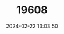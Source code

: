 ---
title: "19608"
category: "Rhipidomys fulviventer"
draft: false
date: 2024-02-22 13:03:50
languages:
  English: ["Buff-bellied Climbing Mouse"]
---